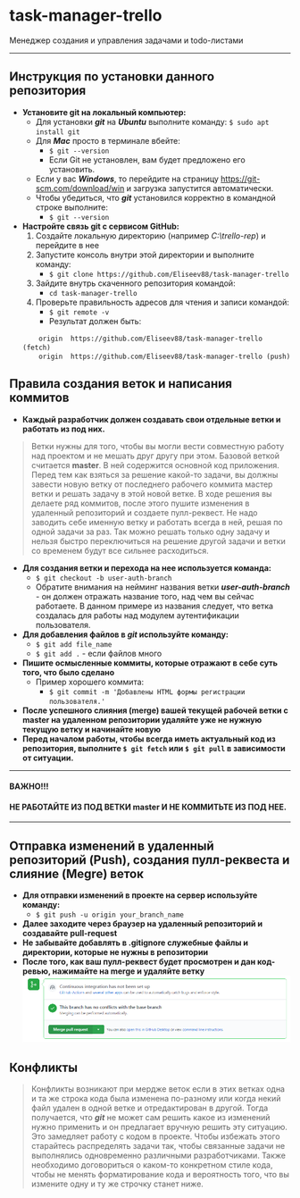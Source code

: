 # task-manager-trello
Менеджер создания и управления задачами и todo-листами
____

## Инструкция по установки данного репозитория

- **Установите git на локальный компьютер:**
    - Для установки ***git*** на ***Ubuntu*** выполните команду:
	    `$ sudo apt install git`
	- Для ***Mac*** просто в терминале вбейте:
	    - `$ git --version`
	    - Если Git не установлен, вам будет предложено его установить.
	- Если у вас ***Windows***, то перейдите на страницу https://git-scm.com/download/win и загрузка запустится автоматически.
	- Чтобы убедиться, что ***git*** установился корректно в командной строке выполните:
	    - `$ git --version`
- **Настройте связь git c cервисом GitHub:**
	1. Создайте локальную директорию (например *C:\trello-rep*) и перейдите в нее
	2. Запустите консоль внутри этой директории и выполните команду:
	    - `$ git clone https://github.com/Eliseev88/task-manager-trello`
	3. Зайдите внутрь скаченного репозитория командой:
	    - `cd task-manager-trello`
	4. Проверьте правильность адресов для чтения и записи командой:
	    - `$ git remote -v`
	    - Результат должен быть:
	```
		origin  https://github.com/Eliseev88/task-manager-trello (fetch)
		origin  https://github.com/Eliseev88/task-manager-trello (push)
    ```
## Правила создания веток и написания коммитов

- **Каждый разработчик должен создавать свои отдельные ветки и работать из под них.**
> Ветки нужны для того, чтобы вы могли вести совместную работу над проектом и не мешать друг другу при этом. 
	Базовой веткой считается **master**. В ней содержится основной код приложения. 
	Перед тем как взяться за решение какой-то задачи, вы должны завести новую ветку от последнего рабочего коммита мастер ветки и решать задачу в этой новой ветке. 
	В ходе решения вы делаете ряд коммитов, после этого пушите изменения в удаленный репозиторий и создаете пулл-реквест.
    Не надо заводить себе именную ветку и работать всегда в ней, решая по одной задачи за раз. 
	Так можно решать только одну задачу и нельзя быстро переключиться на решение другой задачи и ветки со временем будут все сильнее расходиться.
- **Для создания ветки и перехода на нее используется команда:**
    - `$ git checkout -b user-auth-branch`
    - Обратите внимания на нейминг названия ветки ***user-auth-branch*** - он должен отражать название того, над чем вы сейчас работаете.
В данном примере из названия следует, что ветка создалась для работы над модулем аутентификации пользователя.
- **Для добавления файлов в ***git*** используйте команду:**
	- `$ git add file_name`
	- `$ git add .` - если файлов много
- **Пишите осмысленные коммиты, которые отражают в себе суть того, что было сделано**
	- Пример хорошего коммита:
		- `$ git commit -m 'Добавлены HTML формы регистрации пользователя.'`
- **После успешного слияния (merge) вашей текущей рабочей ветки с master на удаленном репозитории удаляйте уже не нужную текущую ветку и начинайте новую**
- **Перед началом работы, чтобы всегда иметь актуальный код из репозитория, выполните `$ git fetch` или `$ git pull` в зависимости от ситуации.**

____

#### ВАЖНО!!! 
#### НЕ РАБОТАЙТЕ ИЗ ПОД ВЕТКИ master И НЕ КОММИТЬТЕ ИЗ ПОД НЕЕ. 
____

## Отправка изменений в удаленный репозиторий (Push), создания пулл-реквеста и слияние (Megre) веток
- **Для отправки изменений в проекте на сервер используйте команду:**
	- `$ git push -u origin your_branch_name`
- **Далее заходите через браузер на удаленный репозиторий и создавайте pull-request**
- **Не забывайте добавлять в .gitignore служебные файлы и директории, которые не нужны в репозитории**
- **После того, как ваш пулл-реквест будет просмотрен и дан код-ревью, нажимайте на merge и удаляйте ветку**
![Alt-текст](https://github.com/Eliseev88/courses/blob/master/merge.png "merge")

## Конфликты
> Конфликты возникают при мердже веток если в этих ветках одна и та же строка кода была изменена по-разному или когда некий файл удален в одной ветке и отредактирован в другой. Тогда получается, что ***git*** не может сам решить какое из изменений нужно применить и он предлагает вручную решить эту ситуацию. Это замедляет работу с кодом в проекте. Чтобы избежать этого старайтесь распределять задачи так, чтобы связанные задачи не выполнялись одновременно различными разработчиками.
Также необходимо договориться о каком-то конкретном стиле кода, чтобы не менять форматирование кода и вероятность того, что вы измените одну и ту же строчку станет ниже.

